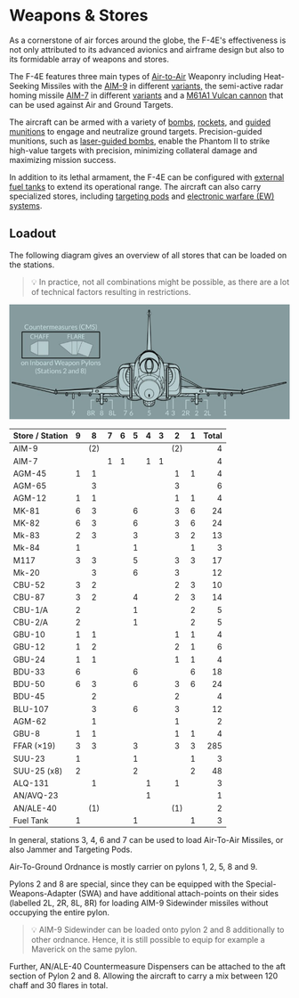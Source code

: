# Weapons & Stores

As a cornerstone of air forces around the globe, the F-4E's effectiveness is not
only attributed to its advanced avionics and airframe design but also to its
formidable array of weapons and stores.

The F-4E features three main types of [Air-to-Air](./air_to_air/overview.md)
Weaponry including Heat-Seeking Missiles with the [AIM-9](./air_to_air/aim_9.md)
in different [variants,](./air_to_air/aim_9.md#variants) the semi-active radar
homing missile [AIM-7](./air_to_air/aim_7.md) in different
[variants](./air_to_air/aim_7.md#variants) and a
[M61A1 Vulcan cannon](./guns.md#internal-cannon-m61a1-vulcan) that can be used
against Air and Ground Targets.

The aircraft can be armed with a variety of
[bombs](./air_to_ground/bombs/overview.md),
[rockets](./air_to_ground/rockets.md), and
[guided munitions](./air_to_ground/missiles/overview.md) to engage and
neutralize ground targets. Precision-guided munitions, such as
[laser-guided bombs](./air_to_ground/bombs/laser_guided_bombs.md), enable the
Phantom II to strike high-value targets with precision, minimizing collateral
damage and maximizing mission success.

In addition to its lethal armament, the F-4E can be configured with
[external fuel tanks](./tanks.md) to extend its operational range. The aircraft
can also carry specialized stores, including
[targeting pods](./pods.md#anavq-23-pave-spike) and
[electronic warfare (EW) systems](./pods.md#alq-131-ecm-pod).

## Loadout

The following diagram gives an overview of all stores that can be loaded on the
stations.

> 💡 In practice, not all combinations might be possible, as there are a lot of
> technical factors resulting in restrictions.

![Station Overview](../img/stations.jpg)

| Store / Station |  9  |  8  |  7  |  6  |  5  |  4  |  3  |  2  |  1  | Total |
| --------------- | :-: | :-: | :-: | :-: | :-: | :-: | :-: | :-: | :-: | ----: |
| AIM-9           |     | (2) |     |     |     |     |     | (2) |     |     4 |
| AIM-7           |     |     |  1  |  1  |     |  1  |  1  |     |     |     4 |
| AGM-45          |  1  |  1  |     |     |     |     |     |  1  |  1  |     4 |
| AGM-65          |     |  3  |     |     |     |     |     |  3  |     |     6 |
| AGM-12          |  1  |  1  |     |     |     |     |     |  1  |  1  |     4 |
| MK-81           |  6  |  3  |     |     |  6  |     |     |  3  |  6  |    24 |
| MK-82           |  6  |  3  |     |     |  6  |     |     |  3  |  6  |    24 |
| Mk-83           |  2  |  3  |     |     |  3  |     |     |  3  |  2  |    13 |
| Mk-84           |  1  |     |     |     |  1  |     |     |     |  1  |     3 |
| M117            |  3  |  3  |     |     |  5  |     |     |  3  |  3  |    17 |
| Mk-20           |     |  3  |     |     |  6  |     |     |  3  |     |    12 |
| CBU-52          |  3  |  2  |     |     |     |     |     |  2  |  3  |    10 |
| CBU-87          |  3  |  2  |     |     |  4  |     |     |  2  |  3  |    14 |
| CBU-1/A         |  2  |     |     |     |  1  |     |     |     |  2  |     5 |
| CBU-2/A         |  2  |     |     |     |  1  |     |     |     |  2  |     5 |
| GBU-10          |  1  |  1  |     |     |     |     |     |  1  |  1  |     4 |
| GBU-12          |  1  |  2  |     |     |     |     |     |  2  |  1  |     6 |
| GBU-24          |  1  |  1  |     |     |     |     |     |  1  |  1  |     4 |
| BDU-33          |  6  |     |     |     |  6  |     |     |     |  6  |    18 |
| BDU-50          |  6  |  3  |     |     |  6  |     |     |  3  |  6  |    24 |
| BDU-45          |     |  2  |     |     |     |     |     |  2  |     |     4 |
| BLU-107         |     |  3  |     |     |  6  |     |     |  3  |     |    12 |
| AGM-62          |     |  1  |     |     |     |     |     |  1  |     |     2 |
| GBU-8           |  1  |  1  |     |     |     |     |     |  1  |  1  |     4 |
| FFAR (×19)      |  3  |  3  |     |     |  3  |     |     |  3  |  3  |   285 |
| SUU-23          |  1  |     |     |     |  1  |     |     |     |  1  |     3 |
| SUU-25 (x8)     |  2  |     |     |     |  2  |     |     |     |  2  |    48 |
| ALQ-131         |     |  1  |     |     |     |  1  |     |  1  |     |     3 |
| AN/AVQ-23       |     |     |     |     |     |  1  |     |     |     |     1 |
| AN/ALE-40       |     | (1) |     |     |     |     |     | (1) |     |     2 |
| Fuel Tank       |  1  |     |     |     |  1  |     |     |     |  1  |     3 |

In general, stations 3, 4, 6 and 7 can be used to load Air-To-Air Missiles, or
also Jammer and Targeting Pods.

Air-To-Ground Ordnance is mostly carrier on pylons 1, 2, 5, 8 and 9.

Pylons 2 and 8 are special, since they can be equipped with the
Special-Weapons-Adapter (SWA) and have additional attach-points on their sides
(labelled 2L, 2R, 8L, 8R) for loading AIM-9 Sidewinder missiles without
occupying the entire pylon.

> 💡 AIM-9 Sidewinder can be loaded onto pylon 2 and 8 additionally to other
> ordnance. Hence, it is still possible to equip for example a Maverick on the
> same pylon.

Further, AN/ALE-40 Countermeasure Dispensers can be attached to the aft section
of Pylon 2 and 8. Allowing the aircraft to carry a mix between 120 chaff and 30
flares in total.
